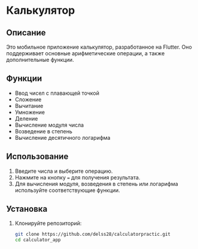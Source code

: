 # Калькулятор

## Описание

Это мобильное приложение калькулятор, разработанное на Flutter. Оно поддерживает основные арифметические операции, а также дополнительные функции.

## Функции

- Ввод чисел с плавающей точкой
- Сложение
- Вычитание
- Умножение
- Деление
- Вычисление модуля числа
- Возведение в степень
- Вычисление десятичного логарифма

## Использование

1. Введите числа и выберите операцию.
2. Нажмите на кнопку `=` для получения результата.
3. Для вычисления модуля, возведения в степень или логарифма используйте соответствующие функции.

## Установка

1. Клонируйте репозиторий:
   ```bash
   git clone https://github.com/delss28/calculatorpractic.git
   cd calculator_app